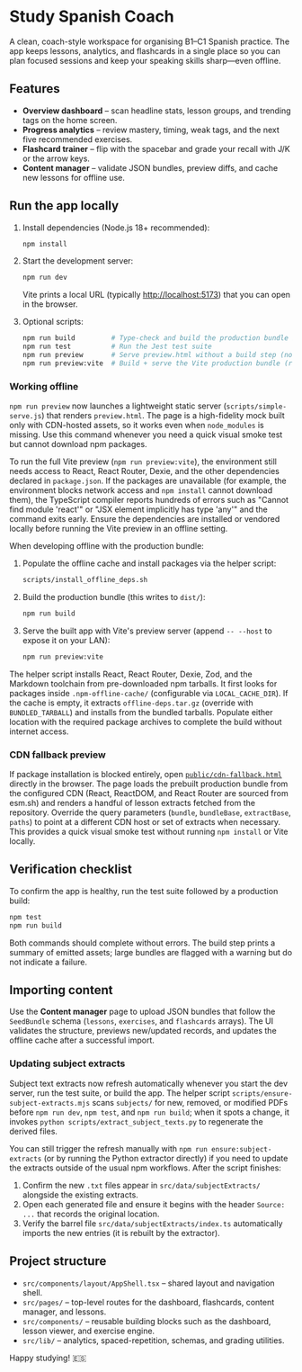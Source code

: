 # Study Spanish Coach

A clean, coach-style workspace for organising B1–C1 Spanish practice. The app keeps lessons, analytics, and flashcards in a single place so you can plan focused sessions and keep your speaking skills sharp—even offline.

## Features

- **Overview dashboard** – scan headline stats, lesson groups, and trending tags on the home screen.
- **Progress analytics** – review mastery, timing, weak tags, and the next five recommended exercises.
- **Flashcard trainer** – flip with the spacebar and grade your recall with J/K or the arrow keys.
- **Content manager** – validate JSON bundles, preview diffs, and cache new lessons for offline use.

## Run the app locally

1. Install dependencies (Node.js 18+ recommended):

   ```bash
   npm install
   ```

2. Start the development server:

   ```bash
   npm run dev
   ```

   Vite prints a local URL (typically <http://localhost:5173>) that you can open in the browser.

3. Optional scripts:

   ```bash
   npm run build         # Type-check and build the production bundle into dist/
   npm run test          # Run the Jest test suite
   npm run preview       # Serve preview.html without a build step (no npm deps required)
   npm run preview:vite  # Build + serve the Vite production bundle (requires dependencies)
   ```

### Working offline

`npm run preview` now launches a lightweight static server (`scripts/simple-serve.js`) that renders `preview.html`. The page is a high-fidelity mock built only with CDN-hosted assets, so it works even when `node_modules` is missing. Use this command whenever you need a quick visual smoke test but cannot download npm packages.

To run the full Vite preview (`npm run preview:vite`), the environment still needs access to React, React Router, Dexie, and the other dependencies declared in `package.json`. If the packages are unavailable (for example, the environment blocks network access and `npm install` cannot download them), the TypeScript compiler reports hundreds of errors such as "Cannot find module 'react'" or "JSX element implicitly has type 'any'" and the command exits early. Ensure the dependencies are installed or vendored locally before running the Vite preview in an offline setting.

When developing offline with the production bundle:

1. Populate the offline cache and install packages via the helper script:

   ```bash
   scripts/install_offline_deps.sh
   ```

2. Build the production bundle (this writes to `dist/`):

   ```bash
   npm run build
   ```

3. Serve the built app with Vite's preview server (append `-- --host` to expose it on your LAN):

   ```bash
   npm run preview:vite
   ```

The helper script installs React, React Router, Dexie, Zod, and the Markdown toolchain from pre-downloaded npm tarballs. It first looks for packages inside `.npm-offline-cache/` (configurable via `LOCAL_CACHE_DIR`). If the cache is empty, it extracts `offline-deps.tar.gz` (override with `BUNDLED_TARBALL`) and installs from the bundled tarballs. Populate either location with the required package archives to complete the build without internet access.

### CDN fallback preview

If package installation is blocked entirely, open [`public/cdn-fallback.html`](public/cdn-fallback.html) directly in the browser. The page loads the prebuilt production bundle from the configured CDN (React, ReactDOM, and React Router are sourced from esm.sh) and renders a handful of lesson extracts fetched from the repository. Override the query parameters (`bundle`, `bundleBase`, `extractBase`, `paths`) to point at a different CDN host or set of extracts when necessary. This provides a quick visual smoke test without running `npm install` or Vite locally.

## Verification checklist

To confirm the app is healthy, run the test suite followed by a production build:

```bash
npm test
npm run build
```

Both commands should complete without errors. The build step prints a summary of emitted assets; large bundles are flagged with a warning but do not indicate a failure.

## Importing content

Use the **Content manager** page to upload JSON bundles that follow the `SeedBundle` schema (`lessons`, `exercises`, and `flashcards` arrays). The UI validates the structure, previews new/updated records, and updates the offline cache after a successful import.

### Updating subject extracts

Subject text extracts now refresh automatically whenever you start the dev server, run the test suite, or build the app. The helper script `scripts/ensure-subject-extracts.mjs` scans `subjects/` for new, removed, or modified PDFs before `npm run dev`, `npm test`, and `npm run build`; when it spots a change, it invokes `python scripts/extract_subject_texts.py` to regenerate the derived files.

You can still trigger the refresh manually with `npm run ensure:subject-extracts` (or by running the Python extractor directly) if you need to update the extracts outside of the usual npm workflows. After the script finishes:

1. Confirm the new `.txt` files appear in `src/data/subjectExtracts/` alongside the existing extracts.
2. Open each generated file and ensure it begins with the header `Source: ...` that records the original location.
3. Verify the barrel file `src/data/subjectExtracts/index.ts` automatically imports the new entries (it is rebuilt by the extractor).

## Project structure

- `src/components/layout/AppShell.tsx` – shared layout and navigation shell.
- `src/pages/` – top-level routes for the dashboard, flashcards, content manager, and lessons.
- `src/components/` – reusable building blocks such as the dashboard, lesson viewer, and exercise engine.
- `src/lib/` – analytics, spaced-repetition, schemas, and grading utilities.

Happy studying! 🇪🇸

